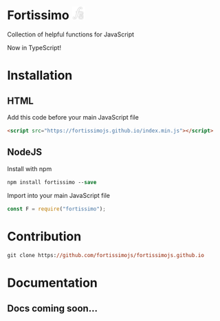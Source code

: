 # Fortissimo <img src="image/icon-white.png" width="30">

Collection of helpful functions for JavaScript

Now in TypeScript!

# Installation

## HTML

Add this code before your main JavaScript file

```html
<script src="https://fortissimojs.github.io/index.min.js"></script>
```

## NodeJS

Install with npm

```ps
npm install fortissimo --save
```

Import into your main JavaScript file

```js
const F = require("fortissimo");
```

# Contribution

```ps
git clone https://github.com/fortissimojs/fortissimojs.github.io
```

# Documentation

## Docs coming soon...